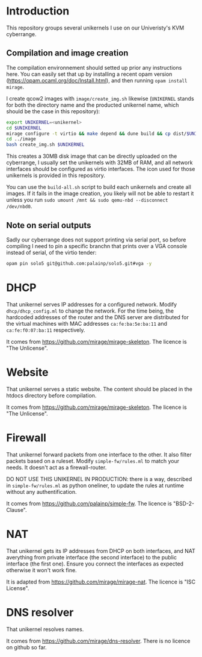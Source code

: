 # Introduction

This repository groups several unikernels I use on our Univeristy's KVM cyberrange.

## Compilation and image creation

The compilation environnement should setted up prior any instructions here. You can easily set that up by installing a recent opam version (https://opam.ocaml.org/doc/Install.html), and then running `opam install mirage`.

I create qcow2 images with `image/create_img.sh` likewise (`UNIKERNEL` stands for both the directory name and the producted unikernel name, which should be the case in this repository):
```bash
export UNIKERNEL=<unikernel>
cd $UNIKERNEL
mirage configure -t virtio && make depend && dune build && cp dist/$UNIKERNEL.virtio ../image
cd ../image
bash create_img.sh $UNIKERNEL
```

This creates a 30MB disk image that can be directly uploaded on the cyberrange, I usually set the unikernels with 32MB of RAM, and all network interfaces should be configured as virtio interfaces. The icon used for those unikernels is provided in this repository.

You can use the `build-all.sh` script to build each unikernels and create all images. If it fails in the image creation, you likely will not be able to restart it unless you run `sudo umount /mnt && sudo qemu-nbd --disconnect /dev/nbd0`.

## Note on serial outputs

Sadly our cyberrange does not support printing via serial port, so before compiling I need to pin a specific branchn that prints over a VGA console instead of serial, of the virtio tender:
```bash
opam pin solo5 git@github.com:palainp/solo5.git#vga -y
```

# DHCP

That unikernel serves IP addresses for a configured network. Modify `dhcp/dhcp_config.ml` to change the network.
For the time being, the hardcoded addresses of the router and the DNS server are distributed for the virtual machines with MAC addresses `ca:fe:ba:5e:ba:11` and `ca:fe:f0:07:ba:11` respectively.

It comes from https://github.com/mirage/mirage-skeleton.
The licence is "The Unlicense".

# Website

That unikernel serves a static website. The content should be placed in the htdocs directory before compilation.

It comes from https://github.com/mirage/mirage-skeleton.
The licence is "The Unlicense".

# Firewall

That unikernel forward packets from one interface to the other. It also filter packets based on a ruleset. Modify `simple-fw/rules.ml` to match your needs. It doesn't act as a firewall-router.

DO NOT USE THIS UNIKERNEL IN PRODUCTION: there is a way, described in `simple-fw/rules.ml` as python oneliner, to update the rules at runtime without any authentification.

It comes from https://github.com/palainp/simple-fw.
The licence is "BSD-2-Clause".

# NAT

That unikernel gets its IP addresses from DHCP on both interfaces, and NAT averything from private interface (the second interface) to the public interface (the first one). Ensure you connect the interfaces as expected otherwise it won't work fine.

It is adapted from https://github.com/mirage/mirage-nat.
The licence is "ISC License".

# DNS resolver

That unikernel resolves names.

It comes from https://github.com/mirage/dns-resolver.
There is no licence on github so far.

